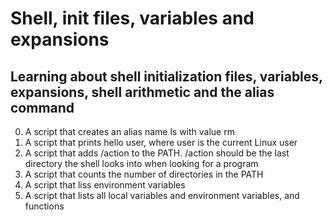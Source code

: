 # Shell, init files, variables and expansions
## Learning about shell initialization files, variables, expansions, shell arithmetic and the **alias** command
0. A script that creates an alias name ls with value rm
1. A script that prints hello user, where user is the current Linux user
2. A script that adds /action to the PATH. /action should be the last directory the shell looks into when looking for a program
3. A script that counts the number of directories in the PATH
4. A script that liss environment variables
5. A script that lists all local variables and environment variables, and functions
